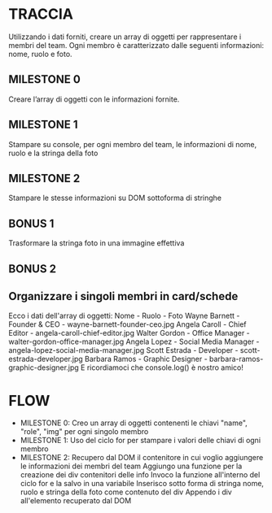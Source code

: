 # TRACCIA
Utilizzando i dati forniti, creare un array di oggetti per rappresentare i membri del team. Ogni membro è caratterizzato dalle seguenti informazioni: nome, ruolo e foto.
## MILESTONE 0
Creare l’array di oggetti con le informazioni fornite.
## MILESTONE 1
Stampare su console, per ogni membro del team, le informazioni di nome, ruolo e la stringa della foto
## MILESTONE 2
Stampare le stesse informazioni su DOM sottoforma di stringhe
## BONUS 1
Trasformare la stringa foto in una immagine effettiva
## BONUS 2
Organizzare i singoli membri in card/schede
---------------------------
Ecco i dati dell'array di oggetti:
Nome - Ruolo - Foto
Wayne Barnett - Founder & CEO - wayne-barnett-founder-ceo.jpg
Angela Caroll	- Chief Editor	- angela-caroll-chief-editor.jpg
Walter Gordon - Office Manager - walter-gordon-office-manager.jpg
Angela Lopez	- Social Media Manager - angela-lopez-social-media-manager.jpg
Scott Estrada	- Developer - scott-estrada-developer.jpg
Barbara Ramos - Graphic Designer - barbara-ramos-graphic-designer.jpg
E ricordiamoci che console.log() è nostro amico!

# FLOW
- MILESTONE 0: Creo un array di oggetti contenenti le chiavi "name", "role", "img" per ogni singolo membro
- MILESTONE 1: Uso del ciclo for per stampare i valori delle chiavi di ogni membro
- MILESTONE 2: Recupero dal DOM il contenitore in cui voglio aggiungere le informazioni dei membri del team
                Aggiungo una funzione per la creazione dei div contenitori delle info
                Invoco la funzione all'interno del ciclo for e la salvo in una variabile
                Inserisco sotto forma di stringa nome, ruolo e stringa della foto come contenuto del div
                Appendo i div all'elemento recuperato dal DOM